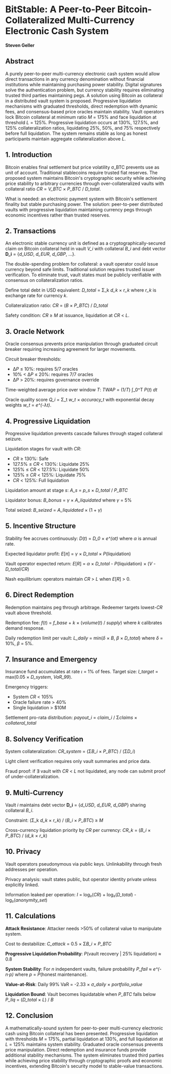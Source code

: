 # BitStable: A Peer-to-Peer Bitcoin-Collateralized Multi-Currency Electronic Cash System

**Steven Geller**

## Abstract

A purely peer-to-peer multi-currency electronic cash system would allow direct transactions in any currency denomination without financial institutions while maintaining purchasing power stability. Digital signatures solve the authentication problem, but currency stability requires eliminating trusted third parties maintaining pegs. A solution using Bitcoin as collateral in a distributed vault system is proposed. Progressive liquidation mechanisms with graduated thresholds, direct redemption with dynamic fees, and consensus-based price oracles maintain stability. Vault operators lock Bitcoin collateral at minimum ratio *M* = 175% and face liquidation at threshold *L* = 125%. Progressive liquidation occurs at 130%, 127.5%, and 125% collateralization ratios, liquidating 25%, 50%, and 75% respectively before full liquidation. The system remains stable as long as honest participants maintain aggregate collateralization above *L*.

## 1. Introduction

Bitcoin enables final settlement but price volatility σ_BTC prevents use as unit of account. Traditional stablecoins require trusted fiat reserves. The proposed system maintains Bitcoin's cryptographic security while achieving price stability to arbitrary currencies through over-collateralized vaults with collateral ratio *CR* = *V_BTC* × *P_BTC* / *D_total*.

What is needed: an electronic payment system with Bitcoin's settlement finality but stable purchasing power. The solution: peer-to-peer distributed vaults with progressive liquidation maintaining currency pegs through economic incentives rather than trusted reserves.

## 2. Transactions

An electronic stable currency unit is defined as a cryptographically-secured claim on Bitcoin collateral held in vault *V_i* with collateral *B_i* and debt vector **D_i** = {*d_USD*, *d_EUR*, *d_GBP*, ...}.

The double-spending problem for collateral: a vault operator could issue currency beyond safe limits. Traditional solution requires trusted issuer verification. To eliminate trust, vault states must be publicly verifiable with consensus on collateralization ratios.

Define total debt in USD equivalent: *D_total* = Σ_k *d_k* × *r_k* where *r_k* is exchange rate for currency *k*.

Collateralization ratio: *CR* = (*B* × *P_BTC*) / *D_total*

Safety condition: *CR* ≥ *M* at issuance, liquidation at *CR* < *L*.

## 3. Oracle Network

Oracle consensus prevents price manipulation through graduated circuit breaker requiring increasing agreement for larger movements.

Circuit breaker thresholds:
- Δ*P* ≤ 10%: requires 5/7 oracles
- 10% < Δ*P* ≤ 20%: requires 7/7 oracles  
- Δ*P* > 20%: requires governance override

Time-weighted average price over window *T*: *TWAP* = (1/*T*) ∫_0^T *P*(*t*) *dt*

Oracle quality score *Q_i* = Σ_t *w_t* × *accuracy_t* with exponential decay weights *w_t* = *e^(-λt)*.

## 4. Progressive Liquidation

Progressive liquidation prevents cascade failures through staged collateral seizure.

Liquidation stages for vault with *CR*:
- *CR* ≥ 130%: Safe
- 127.5% ≤ *CR* < 130%: Liquidate 25%
- 125% ≤ *CR* < 127.5%: Liquidate 50%  
- 125% ≤ *CR* < 125%: Liquidate 75%
- *CR* < 125%: Full liquidation

Liquidation amount at stage *s*: *A_s* = *p_s* × *D_total* / *P_BTC*

Liquidator bonus: *B_bonus* = *γ* × *A_liquidated* where *γ* = 5%

Total seized: *B_seized* = *A_liquidated* × (1 + *γ*)

## 5. Incentive Structure

Stability fee accrues continuously: *D*(*t*) = *D_0* × *e^(αt)* where *α* is annual rate.

Expected liquidator profit: *E*[*π*] = *γ* × *D_total* × *P*(liquidation)

Vault operator expected return: *E*[*R*] = *α* × *D_total* - *P*(liquidation) × (*V* - *D_total*/*CR*)

Nash equilibrium: operators maintain *CR* > *L* when *E*[*R*] > 0.

## 6. Direct Redemption

Redemption maintains peg through arbitrage. Redeemer targets lowest-*CR* vault above threshold.

Redemption fee: *f*(*t*) = *f_base* + *k* × (*volume*(*t*) / *supply*) where *k* calibrates demand response.

Daily redemption limit per vault: *L_daily* = min(*δ* × *B*, *β* × *D_total*) where *δ* = 10%, *β* = 5%.

## 7. Insurance and Emergency

Insurance fund accumulates at rate *ι* = 1% of fees. Target size: *I_target* = max(0.05 × *D_system*, *VaR_99*).

Emergency triggers:
- System *CR* < 105%  
- Oracle failure rate > 40%
- Single liquidation > $10M

Settlement pro-rata distribution: *payout_i* = *claim_i* / Σ*claims* × *collateral_total*

## 8. Solvency Verification

System collateralization: *CR_system* = (Σ*B_i* × *P_BTC*) / (Σ*D_i*)

Light client verification requires only vault summaries and price data.

Fraud proof: if ∃ vault with *CR* < *L* not liquidated, any node can submit proof of under-collateralization.

## 9. Multi-Currency

Vault *i* maintains debt vector **D_i** = {*d_USD*, *d_EUR*, *d_GBP*} sharing collateral *B_i*.

Constraint: (Σ_k *d_k* × *r_k*) / (*B_i* × *P_BTC*) ≥ *M*

Cross-currency liquidation priority by *CR* per currency: *CR_k* = (*B_i* × *P_BTC*) / (*d_k* × *r_k*)

## 10. Privacy

Vault operators pseudonymous via public keys. Unlinkability through fresh addresses per operation.

Privacy analysis: vault states public, but operator identity private unless explicitly linked.

Information leaked per operation: *I* = log₂(*CR*) + log₂(*D_total*) - log₂(*anonymity_set*)

## 11. Calculations

**Attack Resistance**: Attacker needs >50% of collateral value to manipulate system.

Cost to destabilize: *C_attack* = 0.5 × Σ*B_i* × *P_BTC*

**Progressive Liquidation Probability**: *P*(vault recovery | 25% liquidation) ≈ 0.8

**System Stability**: For *n* independent vaults, failure probability *P_fail* ≈ *e^(-n·p)* where *p* = *P*(honest maintenance).

**Value-at-Risk**: Daily 99% VaR = -2.33 × *σ_daily* × *portfolio_value*

**Liquidation Bound**: Vault becomes liquidatable when *P_BTC* falls below *P_liq* = (*D_total* × *L*) / *B*

## 12. Conclusion

A mathematically-sound system for peer-to-peer multi-currency electronic cash using Bitcoin collateral has been presented. Progressive liquidation with thresholds *M* = 175%, partial liquidation at 130%, and full liquidation at *L* = 125% maintains system stability. Graduated oracle consensus prevents price manipulation. Direct redemption and insurance funds provide additional stability mechanisms. The system eliminates trusted third parties while achieving price stability through cryptographic proofs and economic incentives, extending Bitcoin's security model to stable-value transactions.